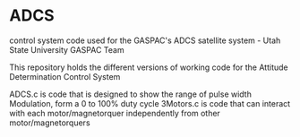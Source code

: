 # ADCS
control system code used for the GASPAC's ADCS satellite system - Utah State University GASPAC Team

This repository holds the different versions of working code for the Attitude Determination Control System

ADCS.c is code that is designed to show the range of pulse width Modulation, form a 0 to 100% duty cycle
3Motors.c is code that can interact with each motor/magnetorquer independently from other motor/magnetorquers
